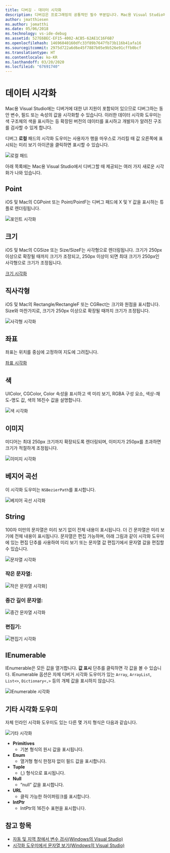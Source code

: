 ```yaml
---
title: 디버깅 - 데이터 시각화
description: 디버깅은 프로그래밍의 공통적인 필수 부분입니다. Mac용 Visual Studio에는 편리한 디버깅을 위한 전체 기능 모음이 포함되어 있습니다. 이 문서에서는 디버거에서 개체를 검사할 때 볼 수 있는 다양한 데이터 시각화를 살펴보겠습니다.
author: jmatthiesen
ms.author: jomatthi
ms.date: 05/06/2018
ms.technology: vs-ide-debug
ms.assetid: 527E6BEC-EF15-4002-ACB5-62AE1C16F6B7
ms.openlocfilehash: 14696040160dfc33f89b7647fb73b116b41afa16
ms.sourcegitcommit: 2975d722a6d6e45f7887b05e9b526e91cffb0bcf
ms.translationtype: HT
ms.contentlocale: ko-KR
ms.lasthandoff: 03/20/2020
ms.locfileid: "67691740"
---
```

# <a name="data-visualizations"></a>데이터 시각화

Mac용 Visual Studio에는 디버거에 대한 UI 지원이 포함되어 있으므로 디버그하는 동안 변수, 필드 또는 속성의 값을 시각화할 수 있습니다. 이러한 데이터 시각화 도우미는 색 구조체의 색을 표시하는 등 확장된 버전의 데이터를 표시하고 개발자가 알려진 구조를 검사할 수 있게 합니다.

디버그 **로컬** 패드의 시각화 도우미는 사용자가 행을 마우스로 가리킬 때 값 오른쪽에 표시되는 미리 보기 아이콘을 클릭하면 표시할 수 있습니다.

![로컬 패드](media/data-visualizations-image9.png)

아래 목록에는 Mac용 Visual Studio에서 디버그할 때 제공되는 여러 가지 새로운 시각화가 나와 있습니다.

## <a name="point"></a>Point
iOS 및 Mac의 CGPoint 또는 Point/PointF는 디버그 패드에 X 및 Y 값을 표시하는 튜플로 렌더링됩니다.

![포인트 시각화](media/data-visualizations-image10.png)

## <a name="size"></a>크기
iOS 및 Mac의 CGSize 또는 Size/SizeF는 사각형으로 렌더링됩니다. 크기가 250px 이상으로 확장될 때까지 크기가 조정되고, 250px 이상이 되면 최대 크기가 250px인 사각형으로 크기가 조정됩니다.

[크기 시각화](media/data-visualizations-image11.png)

## <a name="rectangle"></a>직사각형
iOS 및 Mac의 Rectangle/RectangleF 또는 CGRect는 크기와 원점을 표시합니다. Size와 마찬가지로, 크기가 250px 이상으로 확장될 때까지 크기가 조정됩니다.

![사각형 시각화](media/data-visualizations-image12.png)

## <a name="coordinate"></a>좌표
좌표는 위치를 중심에 고정하여 지도에 그려집니다.

[좌표 시각화](media/data-visualizations-image13.png)

## <a name="color"></a>색
UIColor, CGColor, Color 속성을 표시하고 색 미리 보기, RGBA 구성 요소, 색상-채도-명도 값, 색의 16진수 값을 설명합니다.

![색 시각화](media/data-visualizations-image14.png)

## <a name="images"></a>이미지

미디어는 최대 250px 크기까지 확장되도록 렌더링되며, 이미지가 250px를 초과하면 크기가 적절하게 조정됩니다.

![이미지 시각화](media/data-visualizations-image15.png)

## <a name="bezier-curves"></a>베지어 곡선

이 시각화 도우미는 `NSBezierPath`를 표시합니다.

![베지어 곡선 시각화](media/data-visualizations-image16.png)

## <a name="string"></a>String

100자 미만의 문자열은 미리 보기 없이 전체 내용이 표시됩니다. 더 긴 문자열은 미리 보기에 전체 내용이 표시됩니다. 문자열은 편집 가능하며, 아래 그림과 같이 시각화 도우미에 있는 편집 단추를 사용하여 미리 보기 또는 문자열 값 편집기에서 문자열 값을 편집할 수 있습니다.

![문자열 시각화](media/data-visualizations-image17.png)

### <a name="small-strings"></a>작은 문자열:
![작은 문자열 시각화](media/data-visualizations-image18.png)]

### <a name="medium-length-strings"></a>중간 길이 문자열:
![중간 문자열 시각화](media/data-visualizations-image19.png)

### <a name="editor"></a>편집기:

![편집기 시각화](media/data-visualizations-image21.png)

## <a name="ienumerable"></a>IEnumerable

IEnumerable은 모든 값을 열거합니다. **값 표시** 단추를 클릭하면 각 값을 볼 수 있습니다. IEnumerable 옵션은 자체 디버거 시각화 도우미가 있는 `Array`, `ArrayList`, `List<>`, `Dictionary<,>` 등의 개체 값을 표시하지 않습니다.

![IEnumerable 시각화](media/data-visualizations-image22.png)

## <a name="other-visualizers"></a>기타 시각화 도우미

자체 인라인 시각화 도우미도 있는 다른 몇 가지 형식은 다음과 같습니다.

![기타 시각화](media/data-visualizations-image23.png)

* **Primitives**
  * 기본 형식의 원시 값을 표시됩니다.
* **Enum**
  * 열거형 형식 한정자 없이 필드 값을 표시합니다.
* **Tuple**
  * (,) 형식으로 표시됩니다.
* **Null**
  * “null” 값을 표시합니다.
* **URL**
  * 클릭 가능한 하이퍼링크를 표시합니다.
* **IntPtr**
  * IntPtr의 16진수 표현을 표시합니다.

## <a name="see-also"></a>참고 항목

- [자동 및 지역 창에서 변수 검사(Windows의 Visual Studio)](/visualstudio/debugger/autos-and-locals-windows)
- [시각화 도우미에서 문자열 보기(Windows의 Visual Studio)](/visualstudio/debugger/string-visualizer-dialog-box)